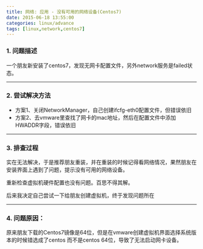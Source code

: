 ```yaml
---
title: 网络: 应用 - 没有可用的网络设备(Centos7)
date: 2015-06-18 13:55:00
categories: linux/advance
tags: [linux,network,centos7]
---
```


### 1. 问题描述
一个朋友新安装了centos7，发现无网卡配置文件，另外network服务是failed状态。

---

### 2. 尝试解决方法
- 方案1、关闭NetworkManager，自己创建ifcfg-eth0配置文件，但错误依旧
- 方案2、去vmware里查找了网卡的mac地址，然后在配置文件中添加HWADDR字段，错误依旧

---

### 3. 排查过程
实在无法解决，于是推荐朋友重装，并在重装的时候记得看网络情况，果然朋友在安装界面上遇到了问题，提示没有可用的网络设备。

重新检查虚拟机硬件配置也没有问题。百思不得其解。

后来我决定自己尝试一下给朋友创建虚拟机，终于发现问题所在

---

### 4. 问题原因：
原来朋友下载的Centos7镜像是64位，但是在vmware创建虚拟机界面选择系统版本的时候错选成了centos 而不是centos 64位，导致了无法启动网卡设备。
